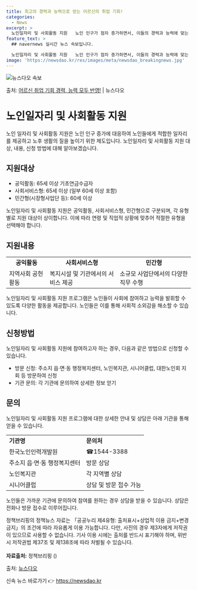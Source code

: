 ```yaml
---
title: 최고의 경력과 능력으로 얻는 어르신의 취업 기회!
categories:
  - News
excerpt: >
  노인일자리 및 사회활동 지원   노인 인구가 점차 증가하면서, 이들의 경력과 능력에 맞는 적절한 일자리를 제…
feature_text: >
  ## navernews 실시간 뉴스 속보입니다.

  노인일자리 및 사회활동 지원   노인 인구가 점차 증가하면서, 이들의 경력과 능력에 맞는 적절한 일자리를 제…
image: 'https://newsdao.kr/res/images/meta/newsdao_breakingnews.jpg'
---
```


![뉴스다오 속보](https://newsdao.kr/res/images/meta/newsdao_breakingnews.jpg)

<p>출처: <a href="https://newsdao.kr/4305" rel="dofollow">어르신 취업 기회 경력, 능력 모두 반영!</a> | 뉴스다오</p>

<h1>노인일자리 및 사회활동 지원</h1>
<p data-ke-size="size16">노인 일자리 및 사회활동 지원은 노인 인구 증가에 대응하여 노인들에게 적합한 일자리를 제공하고 노후 생활의 질을 높이기 위한 제도입니다. 노인일자리 및 사회활동 지원 대상, 내용, 신청 방법에 대해 알아보겠습니다.</p>

<h2 data-ke-size="size26">지원대상</h2>
<ul>
    <li>공익활동: 65세 이상 기초연금수급자</li>
    <li>사회서비스형: 65세 이상 (일부 60세 이상 포함)</li>
    <li>민간형(시장형사업단 등): 60세 이상</li>
</ul>
<p data-ke-size="size16">노인일자리 및 사회활동 지원은 공익활동, 사회서비스형, 민간형으로 구분되며, 각 유형별로 지원 대상이 상이합니다. 이에 따라 연령 및 직업적 상황에 맞추어 적절한 유형을 선택해야 합니다.</p>

<h2 data-ke-size="size26">지원내용</h2>
<table>
    <tr>
        <td style="text-align: center; height: 17px;"><b>공익활동</b></td>
        <td style="text-align: center; height: 17px;"><b>사회서비스형</b></td>
        <td style="text-align: center; height: 17px;"><b>민간형</b></td>
    </tr>
    <tr>
        <td>지역사회 공헌 활동</td>
        <td>복지시설 및 기관에서의 서비스 제공</td>
        <td>소규모 사업단에서의 다양한 직무 수행</td>
    </tr>
</table>
<p data-ke-size="size16">노인일자리 및 사회활동 지원 프로그램은 노인들이 사회에 참여하고 능력을 발휘할 수 있도록 다양한 활동을 제공합니다. 노인들은 이를 통해 사회적 소외감을 해소할 수 있습니다.</p>

<h2 data-ke-size="size26">신청방법</h2>
<p data-ke-size="size16">노인일자리 및 사회활동 지원에 참여하고자 하는 경우, 다음과 같은 방법으로 신청할 수 있습니다.</p>
<ul>
    <li>방문 신청: 주소지 읍·면·동 행정복지센터, 노인복지관, 시니어클럽, 대한노인회 지회 등 방문하여 신청</li>
    <li>기관 문의: 각 기관에 문의하여 상세한 정보 얻기</li>
</ul>

<h2 data-ke-size="size26">문의</h2>
<p data-ke-size="size16">노인일자리 및 사회활동 지원 프로그램에 대한 상세한 안내 및 상담은 아래 기관을 통해 얻을 수 있습니다.</p>
<table>
    <tr>
        <td><b>기관명</b></td>
        <td><b>문의처</b></td>
    </tr>
    <tr>
        <td>한국노인인력개발원</td>
        <td>☎1544-3388</td>
    </tr>
    <tr>
        <td>주소지 읍·면·동 행정복지센터</td>
        <td>방문 상담</td>
    </tr>
    <tr>
        <td>노인복지관</td>
        <td>각 지역별 상담</td>
    </tr>
    <tr>
        <td>시니어클럽</td>
        <td>상담 및 방문 접수 가능</td>
    </tr>
</table>
<p data-ke-size="size16">노인들은 가까운 기관에 문의하여 참여를 원하는 경우 상담을 받을 수 있습니다. 상담은 전화나 방문 접수로 이루어집니다.</p>

<p data-ke-size="size16">정책브리핑의 정책뉴스 자료는 「공공누리 제4유형: 출처표시+상업적 이용 금지+변경 금지」의 조건에 따라 자유롭게 이용 가능합니다. 다만, 사진의 경우 제3자에게 저작권이 있으므로 사용할 수 없습니다. 기사 이용 시에는 출처를 반드시 표기해야 하며, 위반 시 저작권법 제37조 및 제138조에 따라 처벌될 수 있습니다.<br><br><b>자료출처:</b> 정책브리핑 ()</p>
<p data-ke-size="size16">출처: <a href="https://newsdao.kr/4305">뉴스다오</a></p> 

신속 뉴스 바로가기 👉 <a href="https://newsdao.kr" rel="dofollow">https://newsdao.kr</a>


